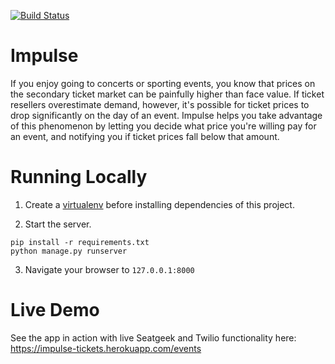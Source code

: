 [![Build Status](https://travis-ci.org/akurihara/impulse.svg?branch=master)](https://travis-ci.org/akurihara/impulse)

Impulse
=======

If you enjoy going to concerts or sporting events, you know that prices on the secondary ticket market can be painfully higher than face value. If ticket resellers overestimate demand, however, it's possible for ticket prices to drop significantly on the day of an event. Impulse helps you take advantage of this phenomenon by letting you decide what price you're willing pay for an event, and notifying you if ticket prices fall below that amount.

Running Locally
===============

1. Create a [virtualenv](http://docs.python-guide.org/en/latest/dev/virtualenvs/) before installing dependencies of this project.

2. Start the server.

```
pip install -r requirements.txt
python manage.py runserver
```

3. Navigate your browser to `127.0.0.1:8000`

Live Demo
=========

See the app in action with live Seatgeek and Twilio functionality here:
https://impulse-tickets.herokuapp.com/events
